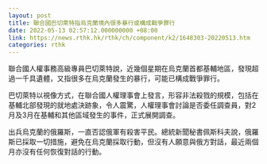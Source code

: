 ```yaml
---
layout: post
title: 聯合國巴切萊特指烏克蘭境內很多暴行或構成戰爭罪行
date: 2022-05-13 02:57:12.000000000 +08:00
link: https://news.rthk.hk/rthk/ch/component/k2/1648303-20220513.htm
categories: rthk
---
```


聯合國人權事務高級專員巴切萊特說，近幾個星期在烏克蘭首都基輔地區，發現超過一千具遺體，又指很多在烏克蘭發生的暴行，可能已構成戰爭罪行。

巴切萊特以視像方式，在聯合國人權理事會上發言，形容非法殺戮的規模，包括在基輔北部發現的就地處決跡象，令人震驚，人權理事會討論是否委任調查員，對2月及3月在基輔和其他區域發生的事件，正式展開調查。

出兵烏克蘭的俄羅斯，一直否認俄軍有殺害平民。總統新聞秘書佩斯科夫說，俄羅斯已採取一切措施，避免在烏克蘭採取行動，但沒有人願意與俄方對話，最近兩個月亦沒有任何恢復對話的行動。
